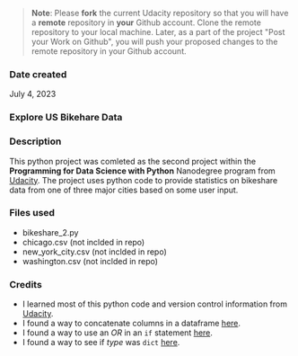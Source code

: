 >**Note**: Please **fork** the current Udacity repository so that you will have a **remote** repository in **your** Github account. Clone the remote repository to your local machine. Later, as a part of the project "Post your Work on Github", you will push your proposed changes to the remote repository in your Github account.

### Date created
July 4, 2023

### Explore US Bikehare Data


### Description

This python project was comleted as the second project within the **Programming for Data Science with Python** Nanodegree program from [Udacity](https://www.udacity.com/). The project uses python code to provide statistics on bikeshare data from one of three major cities based on some user input.

### Files used
- bikeshare_2.py
- chicago.csv (not inclded in repo)
- new_york_city.csv (not inclded in repo)
- washington.csv (not inclded in repo)

### Credits
* I learned most of this python code and version control information from [Udacity](https://www.udacity.com/).
* I found a way to concatenate columns in a dataframe [here](https://datatofish.com/concatenate-values-python/).
* I found a way to use an _OR_ in an `if` statement [here](https://www.w3schools.com/python/python_conditions.asp).
* I found a way to see if _type_ was `dict` [here](https://stackabuse.com/python-check-if-variable-is-a-dictionary/).




